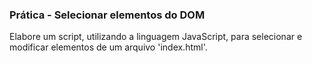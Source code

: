 ### Prática - Selecionar elementos do DOM
Elabore um script, utilizando a linguagem JavaScript, para selecionar e modificar elementos de um arquivo 'index.html'.